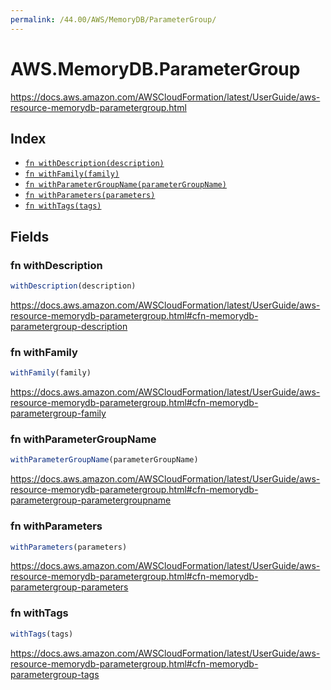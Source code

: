```yaml
---
permalink: /44.00/AWS/MemoryDB/ParameterGroup/
---
```


# AWS.MemoryDB.ParameterGroup

https://docs.aws.amazon.com/AWSCloudFormation/latest/UserGuide/aws-resource-memorydb-parametergroup.html

## Index

* [`fn withDescription(description)`](#fn-withdescription)
* [`fn withFamily(family)`](#fn-withfamily)
* [`fn withParameterGroupName(parameterGroupName)`](#fn-withparametergroupname)
* [`fn withParameters(parameters)`](#fn-withparameters)
* [`fn withTags(tags)`](#fn-withtags)

## Fields

### fn withDescription

```ts
withDescription(description)
```

https://docs.aws.amazon.com/AWSCloudFormation/latest/UserGuide/aws-resource-memorydb-parametergroup.html#cfn-memorydb-parametergroup-description

### fn withFamily

```ts
withFamily(family)
```

https://docs.aws.amazon.com/AWSCloudFormation/latest/UserGuide/aws-resource-memorydb-parametergroup.html#cfn-memorydb-parametergroup-family

### fn withParameterGroupName

```ts
withParameterGroupName(parameterGroupName)
```

https://docs.aws.amazon.com/AWSCloudFormation/latest/UserGuide/aws-resource-memorydb-parametergroup.html#cfn-memorydb-parametergroup-parametergroupname

### fn withParameters

```ts
withParameters(parameters)
```

https://docs.aws.amazon.com/AWSCloudFormation/latest/UserGuide/aws-resource-memorydb-parametergroup.html#cfn-memorydb-parametergroup-parameters

### fn withTags

```ts
withTags(tags)
```

https://docs.aws.amazon.com/AWSCloudFormation/latest/UserGuide/aws-resource-memorydb-parametergroup.html#cfn-memorydb-parametergroup-tags